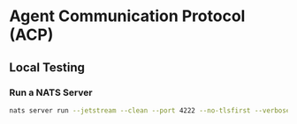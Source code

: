 # Agent Communication Protocol (ACP)

## Local Testing

### Run a NATS Server

```bash
nats server run --jetstream --clean --port 4222 --no-tlsfirst --verbose
```
